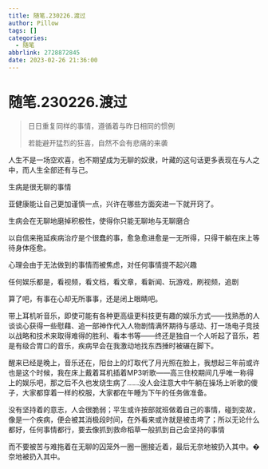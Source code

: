 ```yaml
---
title: 随笔.230226.渡过
author: Pillow
tags: []
categories:
  - 随笔
abbrlink: 2728872845
date: 2023-02-26 21:36:00
---
```

# 随笔.230226.渡过

> 日日重复同样的事情，遵循着与昨日相同的惯例
>
> 若能避开猛烈的狂喜，自然不会有悲痛的来袭

人生不是一场空欢喜，也不期望成为无聊的奴隶，叶藏的这句话更多表现在与人之中，而人生全部还有与己。

生病是很无聊的事情

亚健康能让自己更加谨慎一点，兴许在哪些方面突进一下就开窍了。

生病会在无聊地磨掉积极性，使得你只能无聊地与无聊磨合

以自信来拖延疾病治疗是个很蠢的事，愈急愈进愈是一无所得，只得干躺在床上等待身体痊愈。

心理会由于无法做到的事情而被焦虑，对任何事情提不起兴趣

任何娱乐都是，看视频，看文档，看文章，看新闻、玩游戏，刷视频，追剧

算了吧，有事在心却无所事事，还是闭上眼睛吧。

带上耳机听音乐，即使可能有各种更高级更科技更有趣的娱乐方式——找熟悉的人谈谈心获得一些慰藉、追一部神作代入人物剧情满怀期待与感动、打一场电子竞技以战略和技术来取得难得的胜利、看本书等——终还是独自一个人听起了音乐，若是有级合胃口的音乐，疾病早会在我激动地找东西捶时被碾在脚下。

醒来已经是晚上，音乐还在，阳台上的灯取代了月光照在脸上，我想起三年前或许也是这个时候，我在床上戴着耳机插着MP3听歌——高三住校期间几乎唯一称得上的娱乐吧，那之后不久也发烧生病了……没人会注意大中午躺在操场上听歌的傻子，大家都穿着一样的校服，大家都在午睡为下午的任务做准备。

没有坚持着的意志，人会很脆弱；平生或许按部就班做着自己的事情，碰到变故，像是一个疾病，便会被其消极段时间，在外看来或许就是被击垮了；所以无论什么都好，任何事情都行，要去像抓到救命稻草一般抓到自己会坚持的事情

而不要被苦与难拖着在无聊的囚笼外一圈一圈接近着，最后无奈地被扔入其中。�奈地被扔入其中。